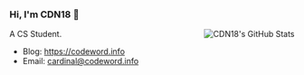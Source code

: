 ### Hi, I'm CDN18 👋

<img align="right" src="https://github-readme-stats.vercel.app/api?username=CDN18&show_icons=true&theme=algolia&hide_title=true&" alt="CDN18's GitHub Stats"/>

<!--
**CDN18/CDN18** is a ✨ _special_ ✨ repository because its `README.md` (this file) appears on your GitHub profile.

Here are some ideas to get you started:

- 🔭 I’m currently working on ...
- 🌱 I’m currently learning ...
- 👯 I’m looking to collaborate on ...
- 🤔 I’m looking for help with ...
- 💬 Ask me about ...
- 📫 How to reach me: ...
- 😄 Pronouns: ...
- ⚡ Fun fact: ...
-->

A CS Student.

- Blog: https://codeword.info
- Email: cardinal@codeword.info
